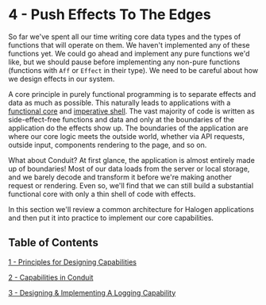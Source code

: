 # 4 - Push Effects To The Edges

So far we've spent all our time writing core data types and the types of functions that will operate on them. We haven't implemented any of these functions yet. We could go ahead and implement any pure functions we'd like, but we should pause before implementing any non-pure functions (functions with `Aff` or `Effect` in their type). We need to be careful about how we design effects in our system.

A core principle in purely functional programming is to separate effects and data as much as possible. This naturally leads to applications with a [functional core](https://www.destroyallsoftware.com/talks/boundaries) and [imperative shell](https://www.destroyallsoftware.com/screencasts/catalog/functional-core-imperative-shell). The vast majority of code is written as side-effect-free functions and data and only at the boundaries of the application do the effects show up. The boundaries of the application are where our core logic meets the outside world, whether via API requests, outside input, components rendering to the page, and so on.

What about Conduit? At first glance, the application is almost entirely made up of boundaries! Most of our data loads from the server or local storage, and we barely decode and transform it before we're making another request or rendering. Even so, we'll find that we can still build a substantial functional core with only a thin shell of code with effects.

In this section we'll review a common architecture for Halogen applications and then put it into practice to implement our core capabilities.

## Table of Contents

[1 - Principles for Designing Capabilities](./1-Principles-for-Designing-Capabilities-55916450-5853-4b2e-9455-16f0a6e89a65.md)

[2 - Capabilities in Conduit](./2-Capabilities-in-Conduit-c592c029-514b-4936-9a02-eb4ec8ade74b.md)

[3 - Designing & Implementing A Logging Capability](./3-Designing-Implementing-A-Logging-Capability-9680667b-1e6f-4404-ba37-ebc957ee351d.md)